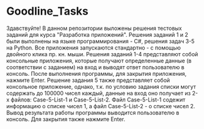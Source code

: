 # Goodline_Tasks
Здавствуйте! В данном репозитории выложены решения тестовых заданий для курса "Разработка приложений".
Решения заданий 1 и 2 были выполнены на языке программирования - С#, решения задач 3-5 на Python.
Все приложения запускаются стандартно - с помощью двойного клика пр. кн. мыши.
Решения заданий 1-4 представляют собой консольные приложения, которые получают определенные данные (в соответствии с заданием) на вход и 
выводят ответ пользователю в консоль. После выполнения программы, для закрытия приложения, нажмите Enter.
Решение задания 5 также представляет собой консольное приложение, однако, т.к. по условию задания списки могут содержать до 100000 чисел каждый,
данные на вход оно получает из 2-х файлов: Case-5-List-1 и Case-5-List-2. 
Файл Case-5-List-1 содежит информацию о списке чисел 1, а файл Case-5-List-2 - о списке чисел 2.
Вывод результата работы программы выводится пользователю в консоль. Для закрытия также нажмите Enter.


